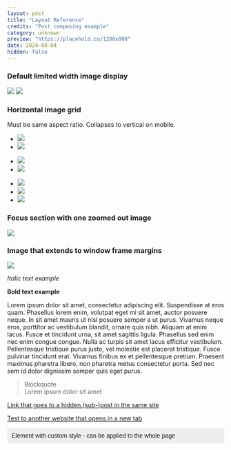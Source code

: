 ```yaml
---
layout: post
title: "Layout Reference"
credits: "Post composing example"
category: unknown
preview: "https://placehold.co/1200x800"
date: 2024-08-04
hidden: false
---
```


<!--

A~R~C~A~N~A Layout Reference

-->

### Default limited width image display

![](https://placehold.co/1200x800)
![](https://placehold.co/800x1280)


### Horizontal image grid
Must be same aspect ratio. Collapses to vertical on mobile.

* ![](https://placehold.co/1280x800)
* ![](https://placehold.co/1280x800)

<!-- add an empty comment between two grids if directly following one another -->

* ![](https://placehold.co/800x1280)
* ![](https://placehold.co/800x1280)

<!-- add an empty comment between two grids if directly following one another -->

* ![](https://placehold.co/800x1280)
* ![](https://placehold.co/800x1280)
* ![](https://placehold.co/800x1280)


### Focus section with one zoomed out image

_![](https://placehold.co/800x1200)_


### Image that extends to window frame margins

**![](https://placehold.co/1920x1080)**


_Italic text example_

**Bold text example**

Lorem ipsum dolor sit amet, consectetur adipiscing elit. Suspendisse at eros quam. Phasellus lorem enim, volutpat eget mi sit amet, auctor posuere neque. In sit amet mauris ut nisl posuere semper a ut purus. Vivamus neque eros, porttitor ac vestibulum blandit, ornare quis nibh. Aliquam at enim lacus. Fusce et tincidunt urna, sit amet sagittis ligula. Phasellus sed enim nec enim congue congue. Nulla ac turpis sit amet lacus efficitur vestibulum. Pellentesque tristique purus justo, vel molestie est placerat tristique. Fusce pulvinar tincidunt erat. Vivamus finibus ex et pellentesque pretium. Praesent maximus pharetra libero, non pharetra metus consectetur porta. Sed nec sem id dolor dignissim semper quis eget purus. 

> Blockquote<br>
> Lorem ipsum dolor sit amet

[Link that goes to a hidden (sub-)post in the same site](/test3?sub)

<a href="http://instagram.com/anticatharsis" target="_blank">Test to another website that opens in a new tab</a>

<div style="background:#eeeeee;font-family:sans-serif;padding:10px">
  Element with custom style - can be applied to the whole page
</div>

